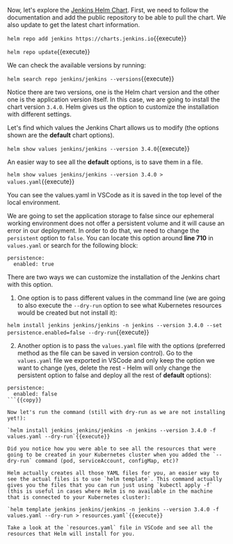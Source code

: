 Now, let's explore the [Jenkins Helm Chart](https://github.com/jenkinsci/helm-charts/tree/main/charts/jenkins). First, we need to follow the documentation and add the public repository to be able to pull the chart. We also update to get the latest chart information. 

`helm repo add jenkins https://charts.jenkins.io`{{execute}}

`helm repo update`{{execute}}

We can check the available versions by running: 

`helm search repo jenkins/jenkins --versions`{{execute}}

Notice there are two versions, one is the Helm chart version and the other one is the application version itself. In this case, we are going to install the chart version `3.4.0`. Helm gives us the option to customize the installation with different settings.

Let's find which values the Jenkins Chart allows us to modify (the options shown are the **default** chart options).

`helm show values jenkins/jenkins --version 3.4.0`{{execute}}

An easier way to see all the **default** options, is to save them in a file.

`helm show values jenkins/jenkins --version 3.4.0 > values.yaml`{{execute}}

You can see the values.yaml in VSCode as it is saved in the top level of the local environment.

We are going to set the application storage to false since our ephemeral working environment does not offer a persistent volume and it will cause an error in our deployment. In order to do that, we need to change the `persistent` option to `false`. You can locate this option around **line 710** in `values.yaml` or search for the following block:

```
persistence:
  enabled: true
```
There are two ways we can customize the installation of the Jenkins chart with this option. 

1. One option is to pass different values in the command line (we are going to also execute the `--dry-run` option to see what Kubernetes resources would be created but not install it):

`helm install jenkins jenkins/jenkins -n jenkins --version 3.4.0 --set persistence.enabled=false --dry-run`{{execute}}

2. Another option is to pass the `values.yaml` file with the options (preferred method as the file can be saved in version control). Go to the `values.yaml` file we exported in VSCode and only keep the option we want to change (yes, delete the rest - Helm will only change the persistent option to false and deploy all the rest of **default** options):

```
persistence:
  enabled: false
```{{copy}}

Now let's run the command (still with dry-run as we are not installing yet!):

`helm install jenkins jenkins/jenkins -n jenkins --version 3.4.0 -f values.yaml --dry-run`{{execute}}

Did you notice how you were able to see all the resources that were going to be created in your Kubernetes cluster when you added the `--dry-run` command (pod, serviceAccount, configMap, etc)? 

Helm actually creates all those YAML files for you, an easier way to see the actual files is to use `helm template`. This command actually gives you the files that you can run just using `kubectl apply -f` (this is useful in cases where Helm is no available in the machine that is connected to your Kubernetes cluster):

`helm template jenkins jenkins/jenkins -n jenkins --version 3.4.0 -f values.yaml --dry-run > resources.yaml`{{execute}}

Take a look at the `resources.yaml` file in VSCode and see all the resources that Helm will install for you.